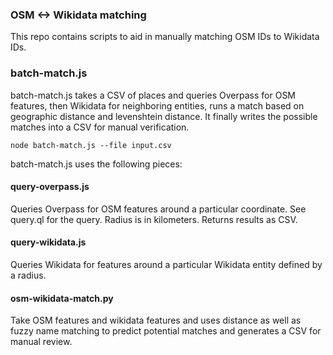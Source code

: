 ### OSM <-> Wikidata matching

This repo contains scripts to aid in manually matching OSM IDs to Wikidata IDs.

### batch-match.js

batch-match.js takes a CSV of places and queries Overpass for OSM features, then Wikidata for neighboring entities, runs a match based on geographic distance and levenshtein distance. It finally writes the possible matches into a CSV for manual verification.

`node batch-match.js --file input.csv`

batch-match.js uses the following pieces:

#### query-overpass.js

Queries Overpass for OSM features around a particular coordinate. See query.ql for the query. Radius is in kilometers. Returns results as CSV.

#### query-wikidata.js

Queries Wikidata for features around a particular Wikidata entity defined by a radius. 


#### osm-wikidata-match.py

Take OSM features and wikidata features and uses distance as well as fuzzy name matching to predict potential matches and generates a CSV for manual review.